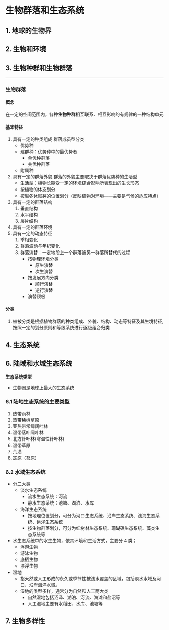 # 生物群落和生态系统

## 1. 地球的生物界

## 2. 生物和环境

## 3. 生物种群和生物群落

---

### 生物群落

#### 概念

在一定的空间范围内，各种**生物种群**相互联系、相互影响的有规律的一种结构单元

#### 基本特征

1. 具有一定的种类组成
   群落成员型分类
    - 优势种
    - 建群种：优势种中的最优势者
        - 单优种群落
        - 共优种群落
    - 附属种
2. 具有一定的群落外貌
   群落的外貌主要取决于群落优势种的生活型
    - 生活型：植物长期受一定的环境综合影响所表现出的生长形态
    - 按植物的体态划分
    - 按越冬休眠芽的位置划分（反映植物对环境——主要是气候的适应特点）
3. 具有一定的群落结构
    1. 垂直结构
    2. 水平结构
    3. 层片结构
4. 具有一定的群落环境
5. 具有一定的动态特征
    1. 季相变化
    2. 群落波动与年纪变化
    3. 群落演替：一定地段上一个群落被另一群落所替代的过程
        - 按物理环境分类
            - 原生演替
            - 次生演替
        - 按发展方向分类
            - 顺行演替
            - 逆行演替
        - 演替顶极

#### 分类

1. 植被分类是根据植物群落的种类组成、外貌、结构、动态等特征及其生境特征, 按照一定的划分原则和等级系统进行逐级组合归类

## 4. 生态系统

## 6. 陆域和水域生态系统

**生态系统类型**

-   生物圈是地球上最大的生态系统

### 6.1 陆地生态系统的主要类型

1. 热带雨林
2. 热带稀树草原
3. 亚热带常绿阔叶林
4. 温带落叶阔叶林
5. 北方针叶林(寒温性针叶林)
6. 温带草原
7. 荒漠
8. 冻原（苔原）

### 6.2 水域生态系统

-   分二大类
    -   淡水生态系统
        -   流水生态系统：河流
        -   静水生态系统：池塘、湖泊、水库
    -   海洋生态系统
        -   按地理位置划分，可分为河口生态系统、沿岸生态系统、浅海生态系统、远洋生态系统
        -   按生物群落划分，可分为红树林生态系统、珊瑚礁生态系统、藻类生态系统等
-   水生态系统中的水生生物，依其环境和生活方式，主要分 4 类；
    -   浮游生物
    -   游泳生物
    -   底栖生物
    -   漂浮生物
-   湿地
    -   指天然或人工形成的永久或季节性被浅水覆盖的区域，包括淡水水域及河口、沿岸海洋水域。
    -   湿地的类型多样，通常分为自然和人工两大类
        -   自然湿地包括沼泽、湖泊、河流、海滩和盐沼等
        -   人工湿地主要有水稻田、水库、池塘等

## 7. 生物多样性
